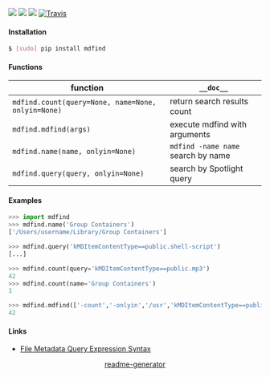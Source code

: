 <!--
https://pypi.org/project/readme-generator/
-->

[![](https://img.shields.io/badge/OS-MacOS-blue.svg?longCache=True)]()
[![](https://img.shields.io/pypi/pyversions/mdfind.svg?longCache=True)](https://pypi.org/project/mdfind/)
[![](https://img.shields.io/pypi/v/mdfind.svg?maxAge=3600)](https://pypi.org/project/mdfind/)
[![Travis](https://api.travis-ci.org/looking-for-a-job/mdfind.py.svg?branch=master)](https://travis-ci.org/looking-for-a-job/mdfind.py/)

#### Installation
```bash
$ [sudo] pip install mdfind
```

#### Functions
function|`__doc__`
-|-
`mdfind.count(query=None, name=None, onlyin=None)` |return search results count
`mdfind.mdfind(args)` |execute mdfind with arguments
`mdfind.name(name, onlyin=None)` |`mdfind -name name` search by name
`mdfind.query(query, onlyin=None)` |search by Spotlight query

#### Examples
```python
>>> import mdfind
>>> mdfind.name('Group Containers')
['/Users/username/Library/Group Containers']
```

```python
>>> mdfind.query('kMDItemContentType==public.shell-script')
[...]
```

```python
>>> mdfind.count(query='kMDItemContentType==public.mp3')
42
>>> mdfind.count(name='Group Containers')
1
```

```python
>>> mdfind.mdfind(['-count','-onlyin','/usr','kMDItemContentType==public.shell-script'])
42
```

#### Links
+   [File Metadata Query Expression Syntax](https://developer.apple.com/library/archive/documentation/Carbon/Conceptual/SpotlightQuery/Concepts/QueryFormat.html)

<p align="center">
    <a href="https://pypi.org/project/readme-generator/">readme-generator</a>
</p>